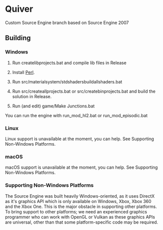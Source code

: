 # Quiver
Custom Source Engine branch based on Source Engine 2007

## Building

### Windows

1. Run createlibprojects.bat and compile lib files in Release

2. Install [Perl](https://www.perl.org).

3. Run src/materialsystem/stdshadersbuildallshaders.bat

4. Run src/createallprojects.bat or src/createbinprojects.bat and build the solution in Release.

5. Run (and edit) game/Make Junctions.bat

You can run the engine with run_mod_hl2.bat or run_mod_episodic.bat

### Linux

Linux support is unavailable at the moment, you can help. See Supporting Non-Windows Platforms.

### macOS
macOS support is unavailable at the moment, you can help. See Supporting Non-Windows Platforms.

### Supporting Non-Windows Platforms
The Source Engine was built heavily Windows-oriented, as it uses DirectX as it's graphics API which is only available on Windows, Xbox, Xbox 360 and the Xbox One. This is the major obstacle in supporting other platforms. To bring support to other platforms; we need an experienced graphics programmer who can work with OpenGL or Vulkan as these graphics APIs are universal, other than that some platform-specific code may be required.
